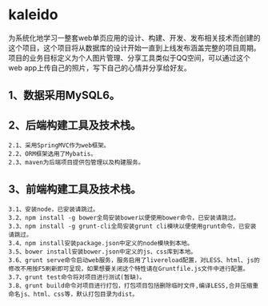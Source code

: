 kaleido
=======
为系统化地学习一整套web单页应用的设计、构建、开发、发布相关技术而创建的这个项目，这个项目将从数据库的设计开始一直到上线发布涵盖完整的项目周期。项目的业务目标定义为个人图片管理、分享工具类似于QQ空间，可以通过这个web app上传自己的照片，写下自己的心情并分享给好友。

1、数据采用MySQL6。
-----------------
2、后端构建工具及技术栈。
-----------------------
    2.1、采用SpringMVC作为web框架。
    2.2、ORM框架选用了Mybatis。
    2.3、maven为后端项目提供包管理以及构建服务。
3、前端构建工具及技术栈。
-----------------------
    3.1、安装node，已安装请跳过。
    3.2、npm install -g bower全局安装bower以便使用bower命令，已安装请跳过。
    3.3、npm install -g grunt-cli全局安装grunt cli模块以便使用grunt命令，已安装请跳过。
    3.4、npm install安装package.json中定义的node模块到本地。
    3.5、bower install安装bower.json中定义的js、css库到本地。
    3.6、grunt serve命令启动web服务，服务启用了livereload配置，对LESS、html、js的修改不用按F5刷新即可呈现，如果想要关闭这个特性请在Gruntfile.js文件中进行配置。
    3.7、grunt test命令将对项目进行测试(暂缺)。
    3.8、grunt build命令对项目进行打包，打包项目包括删除临时文件,编译LESS,合并压缩重命名js、html、css等，默认打包目录为dist。